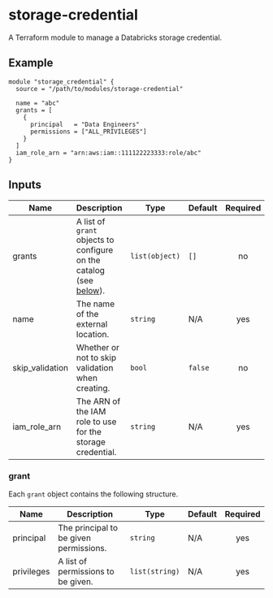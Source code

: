 # storage-credential

A Terraform module to manage a Databricks storage credential.

## Example

```
module "storage_credential" {
  source = "/path/to/modules/storage-credential"

  name = "abc"
  grants = [
    {
      principal   = "Data Engineers"
      permissions = ["ALL_PRIVILEGES"]
    }
  ]
  iam_role_arn = "arn:aws:iam::111122223333:role/abc"
}
```

## Inputs

| Name | Description | Type | Default | Required |
|------|-------------|------|---------|:--------:|
| grants | A list of `grant` objects to configure on the catalog (see [below](#grant)). | `list(object)` | `[]` | no |
| name | The name of the external location. | `string` | N/A | yes |
| skip\_validation | Whether or not to skip validation when creating. | `bool` | `false` | no |
| iam\_role\_arn | The ARN of the IAM role to use for the storage credential. | `string` | N/A | yes |

### grant

Each `grant` object contains the following structure.

| Name | Description | Type | Default | Required |
|------|-------------|------|---------|:--------:|
| principal | The principal to be given permissions. | `string` | N/A | yes |
| privileges | A list of permissions to be given. | `list(string)` | N/A | yes |
